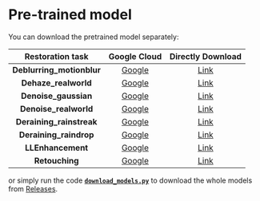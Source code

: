 # Pre-trained model  

You can download the pretrained model separately:  

| Restoration task | Google Cloud | Directly Download |
|:----------------:|:----------------:|:----------------:|
|**Deblurring_motionblur**|[Google](https://drive.google.com/file/d/1JEaUudRLndt--tIRgp3nEdDJOMFffAQb/view?usp=sharing) | [Link](https://github.com/FanChiMao/SRMNet-thesis/releases/download/v0.0/Deblurring_motionblur.pth)|
|**Dehaze_realworld** |[Google](https://drive.google.com/file/d/1hjsazvdz7K-n1Z-_iiQE4VIFbG7r6HwN/view?usp=sharing)| [Link](https://github.com/FanChiMao/SRMNet-thesis/releases/download/v0.0/Dehaze_realworld.pth)|
|**Denoise_gaussian**  |[Google](https://drive.google.com/file/d/1gfUmh0IJAoSJ7k7SQqFjlRdBoiSLsqQD/view?usp=sharing)  | [Link](https://github.com/FanChiMao/SRMNet-thesis/releases/download/v0.0/Denoise_gaussian.pth)  |
|**Denoise_realworld**  |[Google](https://drive.google.com/file/d/1NeJDGqJEvA_QINmIOGwSVGY5LYIwLTWF/view?usp=sharing)  | [Link](https://github.com/FanChiMao/SRMNet-thesis/releases/download/v0.0/Denoise_realworld.pth)  |
|**Deraining_rainstreak**  |[Google](https://drive.google.com/file/d/1Bf0UwOUB3-PP3K-7KqKhK2kqzPYuox9Y/view?usp=sharing)| [Link](https://github.com/FanChiMao/SRMNet-thesis/releases/download/v0.0/Deraining_rainstreak.pth)  |
|**Deraining_raindrop**  |[Google](https://drive.google.com/file/d/1C-zWaLb3RQ4iiN5qKPG6ocAGhu53mZLP/view?usp=sharing)| [Link](https://github.com/FanChiMao/SRMNet-thesis/releases/download/v0.0/Deraining_raindrop.pth)   |
|**LLEnhancement**  |[Google](https://drive.google.com/file/d/17Oba3oIKXKK1tMn_PjZqykwOWNezATPb/view?usp=sharing)  | [Link](https://github.com/FanChiMao/SRMNet-thesis/releases/download/v0.0/LLEnhancement.pth)  |
|**Retouching**  |[Google](https://drive.google.com/file/d/1qYxB5phSKsRQE__V1G5mW4HDktrz7EKy/view?usp=sharing)  | [Link](https://github.com/FanChiMao/SRMNet-thesis/releases/download/v0.0/Retouching.pth) |


or simply run the code [**`download_models.py`**](./download_models.py) to download the whole models from [Releases](https://github.com/FanChiMao/SRMNet-thesis/releases).  

